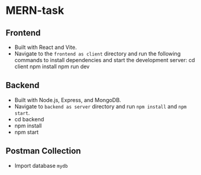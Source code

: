# MERN-task

## Frontend
- Built with React and Vite.
- Navigate to the `frontend as client` directory and run the following commands to install dependencies and start the development server:
  cd client
  npm install
  npm run dev

## Backend
- Built with Node.js, Express, and MongoDB.
- Navigate to `backend as server` directory and run `npm install` and `npm start`.
- cd backend
- npm install
- npm start

## Postman Collection
- Import database `mydb` 
